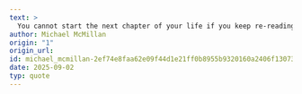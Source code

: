 ```yaml
---
text: >
  You cannot start the next chapter of your life if you keep re-reading the last one.
author: Michael McMillan
origin: "1"
origin_url: 
id: michael_mcmillan-2ef74e8faa62e09f44d1e21ff0b8955b9320160a2406f1307390a4f72c23271f
date: 2025-09-02
typ: quote
---
```

